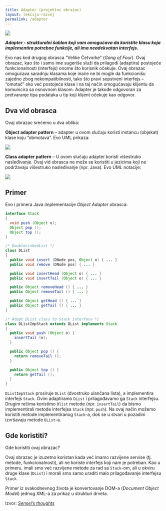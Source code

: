 ```yaml
---
title: Adapter (projektni obrazac)
layout: lekcija-razvoj
permalink: /adapter
---
```


![](https://gamessoon.ru/assets/264-adapterintro2646.jpg)

***Adapter - strukturalni šablon koji vam omogućava da koristite klasu koja implementira potrebne funkcije, ali ima neadekvatan interfejs.***

Evo nas kod drugog obrasca “Velike Četvorke” (*Gang of Four*). Ovaj obrazac, kao što i samo ime sugeriše služi da prilagodi (adaptira) postojeće funkcionalnosti (interfejs) onome što korisnik očekuje. Ovaj obrazac omogućava saradnju klasama koje inače ne bi mogle da funkcionišu zajedno zbog nekompatibilnosti, tako što pravi sopstveni interfejs – “omotač” oko već postojeće klase i na taj način omogućavaju klijentu da komunicira sa osnovnom klasom. Adapter je takođe odgovoran za pretvaranje tipa podataka u tip koji klijent očekuje kao odgovor.

## Dva vid obrasca

Ovaj obrazac srećemo u dva oblika:

**Object adapter pattern** – adapter u ovom slučaju koristi instancu (objekat) klase koju “obmotava”. Evo UML prikaza:

![](https://upload.wikimedia.org/wikipedia/commons/d/d7/ObjectAdapter.png)

**Class adapter pattern** – U ovom slučaju adapter koristi višestruko nasleđivanje. Ovaj vid obrasca ne može se koristiti u jezicima koji ne podržavaju višestruko nasleđivanje (npr. Java). Evo UML notacije:

![](https://upload.wikimedia.org/wikipedia/commons/3/35/ClassAdapter.png)

## Primer

Evo i primera Java implementacije *Object Adapter* obrasca:

```java
interface Stack
{
  void push (Object o);
  Object pop ();
  Object top ();
}

/* DoubleLinkedList */
class DList
{
  public void insert (DNode pos, Object o) { ... }
  public void remove (DNode pos) { ... }

  public void insertHead (Object o) { ... }
  public void insertTail (Object o) { ... }

  public Object removeHead () { ... }
  public Object removeTail () { ... }

  public Object getHead () { ... }
  public Object getTail () { ... }
}

/* Adapt DList class to Stack interface */
class DListImpStack extends DList implements Stack
{
  public void push (Object o) {
    insertTail (o);
  }

  public Object pop () {
    return removeTail ();
  }

  public Object top () {
    return getTail ();
  }
}
```

`DListImpStack` prosiruje `DList` (dvostruko ulančana lista), a implementira interfejs `Stack`. Ovim adaptiramo `DList` i prilagođavamo ga `Stack` interfejsu. Drugim rečima koristimo `Dlist` metode (npr. `insertTail`) da bismo implementirali metode interfejsa `Stack` (npr. `push`). Na ovaj način možemo koristiti metode implementiranog `Stack`-a, dok se u stvari u pozadini izvršavaju metode `DList`-a.

## Gde koristiti?

Gde koristiti ovaj obrazac?

Ovaj obrazac je izuzetno koristan kada već imamo razvijene servise (tj. metode, funkcionalnosti), ali ne koriste interfejs koji nam je potreban. Kao u primeru, imali smo već razvijene metode za rad sa `Stack`-om, ali u okviru druge klase (`DList`) i morali smo samo uraditi malo prilagođavanje interfejsu `Stack`.

Primer iz svakodnevnog života je konvertovanje DOM-a (*Document Object Model*) jednog XML-a za prikaz u strukturi drveta.


Izvor: *[Sensei’s thoughts](https://senseithoughts.wordpress.com/)*
